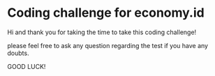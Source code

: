 # Coding challenge for economy.id

Hi and thank you for taking the time to take this coding challenge!

please feel free to ask any question regarding the test if you have any doubts.

GOOD LUCK!

